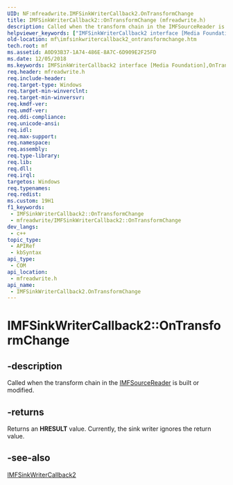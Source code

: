 ```yaml
---
UID: NF:mfreadwrite.IMFSinkWriterCallback2.OnTransformChange
title: IMFSinkWriterCallback2::OnTransformChange (mfreadwrite.h)
description: Called when the transform chain in the IMFSourceReader is built or modified.
helpviewer_keywords: ["IMFSinkWriterCallback2 interface [Media Foundation]","OnTransformChange method","IMFSinkWriterCallback2.OnTransformChange","IMFSinkWriterCallback2::OnTransformChange","OnTransformChange","OnTransformChange method [Media Foundation]","OnTransformChange method [Media Foundation]","IMFSinkWriterCallback2 interface","mf.imfsinkwritercallback2_ontransformchange","mfreadwrite/IMFSinkWriterCallback2::OnTransformChange"]
old-location: mf\imfsinkwritercallback2_ontransformchange.htm
tech.root: mf
ms.assetid: A0D93B37-1A74-486E-8A7C-6D909E2F25FD
ms.date: 12/05/2018
ms.keywords: IMFSinkWriterCallback2 interface [Media Foundation],OnTransformChange method, IMFSinkWriterCallback2.OnTransformChange, IMFSinkWriterCallback2::OnTransformChange, OnTransformChange, OnTransformChange method [Media Foundation], OnTransformChange method [Media Foundation],IMFSinkWriterCallback2 interface, mf.imfsinkwritercallback2_ontransformchange, mfreadwrite/IMFSinkWriterCallback2::OnTransformChange
req.header: mfreadwrite.h
req.include-header: 
req.target-type: Windows
req.target-min-winverclnt: 
req.target-min-winversvr: 
req.kmdf-ver: 
req.umdf-ver: 
req.ddi-compliance: 
req.unicode-ansi: 
req.idl: 
req.max-support: 
req.namespace: 
req.assembly: 
req.type-library: 
req.lib: 
req.dll: 
req.irql: 
targetos: Windows
req.typenames: 
req.redist: 
ms.custom: 19H1
f1_keywords:
 - IMFSinkWriterCallback2::OnTransformChange
 - mfreadwrite/IMFSinkWriterCallback2::OnTransformChange
dev_langs:
 - c++
topic_type:
 - APIRef
 - kbSyntax
api_type:
 - COM
api_location:
 - mfreadwrite.h
api_name:
 - IMFSinkWriterCallback2.OnTransformChange
---
```


# IMFSinkWriterCallback2::OnTransformChange


## -description

Called when the transform chain in the <a href="/windows/desktop/api/mfreadwrite/nn-mfreadwrite-imfsourcereader">IMFSourceReader</a> is built or modified.



## -returns

Returns an <b>HRESULT</b> value. Currently, the sink writer ignores the return value.

## -see-also

<a href="/windows/desktop/api/mfreadwrite/nn-mfreadwrite-imfsinkwritercallback2">IMFSinkWriterCallback2</a>
